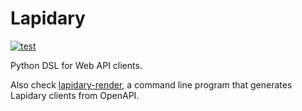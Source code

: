 # Lapidary

[![test](https://github.com/python-lapidary/lapidary/actions/workflows/test.yaml/badge.svg)](https://github.com/python-lapidary/lapidary/actions/workflows/test.yaml)

Python DSL for Web API clients.

Also check [lapidary-render](https://github.com/python-lapidary/lapidary-render/),
a command line program that generates Lapidary clients from OpenAPI.
